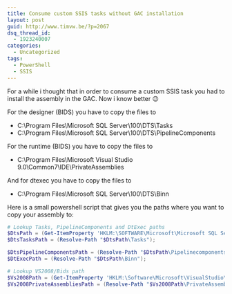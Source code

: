 ```yaml
---
title: Consume custom SSIS tasks without GAC installation
layout: post
guid: http://www.timvw.be/?p=2067
dsq_thread_id:
  - 1923240007
categories:
  - Uncategorized
tags:
  - PowerShell
  - SSIS
---
```

For a while i thought that in order to consume a custom SSIS task you had to install the assembly in the GAC. Now i know better 😉

For the designer (BIDS) you have to copy the files to
* C\:\Program Files\Microsoft SQL Server\100\DTS\Tasks
* C\:\Program Files\Microsoft SQL Server\100\DTS\PipelineComponents

For the runtime (BIDS) you have to copy the files to
* C\:\Program Files\Microsoft Visual Studio 9.0\Common7\IDE\PrivateAssemblies

And for dtexec you have to copy the files to
* C\:\Program Files\Microsoft SQL Server\100\DTS\Binn

Here is a small powershell script that gives you the paths where you want to copy your assembly to:

```powershell
# Lookup Tasks, PipelineComponents and DtExec paths  
$DtsPath = (Get-ItemProperty 'HKLM:\SOFTWARE\Microsoft\Microsoft SQL Server\100\DTS\Setup').SQLPath;
$DtsTasksPath = (Resolve-Path "$DtsPath\Tasks");

$DtsPipelineComponentsPath = (Resolve-Path "$DtsPath\Pipelinecomponents");
$DtExecPath = (Resolve-Path "$DtsPath\Binn");

# Lookup VS2008/Bids path
$Vs2008Path = (Get-ItemProperty 'HKLM:\Software\Microsoft\VisualStudio\9.0').InstallDir;
$Vs2008PrivateAssembliesPath = (Resolve-Path "$Vs2008Path\PrivateAssemblies");
```
